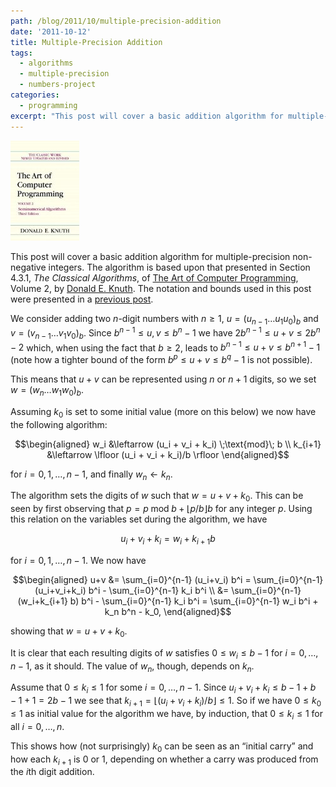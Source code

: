```yaml
---
path: /blog/2011/10/multiple-precision-addition
date: '2011-10-12'
title: Multiple-Precision Addition
tags:
  - algorithms
  - multiple-precision
  - numbers-project
categories:
  - programming
excerpt: "This post will cover a basic addition algorithm for multiple-precision non-negative integers. The algorithm is based upon that presented in Section\_4.3.1, The Classical Algorithms, of The Art of Computer Programming, Volume\_2, by Donald E. Knuth. The notation and bounds used in this post were presented in a previous post. We consider adding two n-digit numbers [...]"
---
```

<div class="pull-right"><a href="https://en.wikipedia.org/wiki/Special:BookSources/0201896842"><img src="/media/books/taocp2.jpg" alt=""></a></div>

This post will cover a basic addition algorithm for multiple-precision non-negative integers. The algorithm is based upon that presented in Section 4.3.1, *The Classical Algorithms*, of [The Art of Computer Programming](http://www-cs-faculty.stanford.edu/~uno/taocp.html), Volume 2, by [Donald E. Knuth](http://www-cs-faculty.stanford.edu/~uno/). The notation and bounds used in this post were presented in a [previous post](/blog/2011/10/multiple-precision-number-representation).

We consider adding two $n$-digit numbers with $n \geq 1$, $u=(u_{n-1} \ldots u_1 u_0)_b$ and $v=(v_{n-1} \ldots v_1 v_0)_b$. Since $b^{n-1} \leq u, v \leq b^n - 1$ we have $2 b^{n-1} \leq u+v \leq 2 b^n - 2$ which, when using the fact that $b \geq 2$, leads to $b^{n-1} \leq u+v \leq b^{n+1} - 1$ (note how a tighter bound of the form $b^p \leq u+v \leq b^q - 1$ is not possible).

This means that $u+v$ can be represented using $n$ or $n+1$ digits, so we set $w=(w_n \ldots w_1 w_0)_b$.

Assuming $k_0$ is set to some initial value (more on this below) we now have the following algorithm:

$$\begin{aligned} w_i     &\leftarrow (u_i + v_i + k_i) \;\text{mod}\; b \\ k_{i+1} &\leftarrow \lfloor (u_i + v_i + k_i)/b \rfloor \end{aligned}$$

for $i = 0, 1, \ldots, n-1$, and finally $w_n \leftarrow k_n$.

The algorithm sets the digits of $w$ such that $w = u+v+k_0$. This can be seen by first observing that $p = p \;\text{mod}\; b + \lfloor p/b \rfloor b$ for any integer $p$. Using this relation on the variables set during the algorithm, we have

$$u_i + v_i + k_i = w_i + k_{i+1} b$$

for $i = 0, 1, \ldots, n-1$. We now have

$$\begin{aligned} u+v &= \sum_{i=0}^{n-1} (u_i+v_i) b^i = \sum_{i=0}^{n-1} (u_i+v_i+k_i) b^i - \sum_{i=0}^{n-1} k_i b^i \\ &= \sum_{i=0}^{n-1} (w_i+k_{i+1} b) b^i - \sum_{i=0}^{n-1} k_i b^i = \sum_{i=0}^{n-1} w_i b^i + k_n b^n - k_0, \end{aligned}$$

showing that $w=u+v+k_0$.

It is clear that each resulting digits of $w$ satisfies $0 \leq w_i \leq b-1$ for $i = 0, \ldots, n-1$, as it should. The value of $w_n$, though, depends on $k_n$.

Assume that $0 \leq k_i \leq 1$ for some $i=0, \ldots, n-1$. Since $u_i+v_i+k_i \leq b-1+b-1+1 = 2b-1$ we see that $k_{i+1} = \lfloor (u_i + v_i + k_i)/b \rfloor \leq 1$. So if we have $0 \leq k_0 \leq 1$ as initial value for the algorithm we have, by induction, that $0 \leq k_i \leq 1$ for all $i=0, \ldots, n$.

This shows how (not surprisingly) $k_0$ can be seen as an &#8220;initial carry&#8221; and how each $k_{i+1}$ is $0$ or $1$, depending on whether a carry was produced from the $i$th digit addition.

